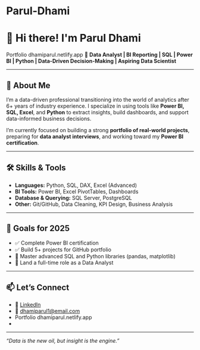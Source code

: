 # Parul-Dhami
# 👋 Hi there! I'm Parul Dhami
Portfolio dhamiparul.netlify.app
🎯 **Data Analyst | BI Reporting | SQL | Power BI | Python | Data-Driven Decision-Making | Aspiring Data Scientist**

---

## 🧠 About Me

I’m a data-driven professional transitioning into the world of analytics after 6+ years of industry experience. I specialize in using tools like **Power BI, SQL, Excel**, and **Python** to extract insights, build dashboards, and support data-informed business decisions.

I’m currently focused on building a strong **portfolio of real-world projects**, preparing for **data analyst interviews**, and working toward my **Power BI certification**.

---

## 🛠️ Skills & Tools

- **Languages:** Python, SQL, DAX, Excel (Advanced)
- **BI Tools:** Power BI, Excel PivotTables, Dashboards
- **Database & Querying:** SQL Server, PostgreSQL
- **Other:** Git/GitHub, Data Cleaning, KPI Design, Business Analysis

---

## 🚀 Goals for 2025

- ✅ Complete Power BI certification 
- ✅ Build 5+ projects for GitHub portfolio
- 🔄 Master advanced SQL and Python libraries (pandas, matplotlib)
- 🔄 Land a full-time role as a Data Analyst

---

## 📫 Let’s Connect

- 💼 [LinkedIn](https://www.linkedin.com/in/paruldhami)  
- 📧 dhamiparul1@email.com
- Portfolio dhamiparul.netlify.app
- 

---

*“Data is the new oil, but insight is the engine.”*

